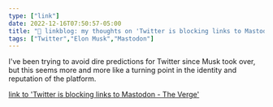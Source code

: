 ```yaml
---
type: ["link"]
date: 2022-12-16T07:50:57-05:00
title: "🔗 linkblog: my thoughts on 'Twitter is blocking links to Mastodon - The Verge'"
tags: ["Twitter","Elon Musk","Mastodon"]
---
```

I've been trying to avoid dire predictions for Twitter since Musk took over, but this seems more and more like a turning point in the identity and reputation of the platform.  
 

[link to 'Twitter is blocking links to Mastodon - The Verge'](https://www.theverge.com/2022/12/15/23512113/twitter-blocking-mastodon-links-elon-musk-elonjet)
